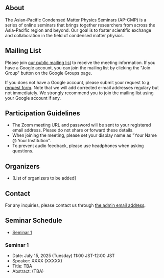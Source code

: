 ## About

The Asian-Pacific Condensed Matter Physics Seminars (AP-CMP) is a series of online seminars that brings together researchers from across the Asia-Pacific region and beyond. Our goal is to foster scientific exchange and collaboration in the field of condensed matter physics.

## Mailing List
Please join [our public mailing list](https://groups.google.com/g/apcmpseminar_public/) to receive the meeting information.
If you have a Google account, you can join the mailing list by clicking the "Join Group" button on the Google Groups page.

If you does not have a Google account, please submit your request to [a request form](https://forms.gle/vXqGaJDk1SyiyqZn6).
Note that we will add corrected e-mail addresses regulary but not immediately.
We strongly recommend you to join the mailing list using your Google account if any.

## Participation Guidelines

* The Zoom meeting URL and password will be sent to your registered email address. Please do not share or forward these details.
* When joining the meeting, please set your display name as "Your Name @ Your Institution".
* To prevent audio feedback, please use headphones when asking questions.

## Organizers

* [List of organizers to be added]

## Contact

For any inquiries, please contact us through [the admin email address](mailto:mapcmpseminar_admin@googlegroups.com).

## Seminar Schedule

- [Seminar 1](#seminar-1)

### Seminar 1
* Date: July 15, 2025 (Tuesday) 11:00 JST-12:00 JST<br>
* Speaker: XXXX (XXXXX)<br>
* Title: TBA
* Abstract: (TBA)